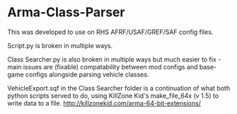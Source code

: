 # Arma-Class-Parser
This was developed to use on RHS AFRF/USAF/GREF/SAF config files.

Script.py is broken in multiple ways.<br>

Class Searcher.py is also broken in multiple ways but much easier to fix - main issues are (fixable) compatability between mod configs and base-game configs alongside parsing vehicle classes.

VehicleExport.sqf in the Class Searcher folder is a continuation of what both python scripts served to do, using KillZone Kid's make_file_64x (v 1.5) to write data to a file.
http://killzonekid.com/arma-64-bit-extensions/
